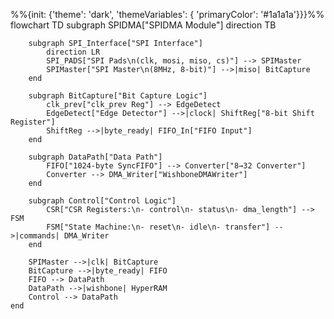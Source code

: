 %%{init: {'theme': 'dark', 'themeVariables': { 'primaryColor': '#1a1a1a'}}}%%
flowchart TD
    subgraph SPIDMA["SPIDMA Module"]
        direction TB
        
        subgraph SPI_Interface["SPI Interface"]
            direction LR
            SPI_PADS["SPI Pads\n(clk, mosi, miso, cs)"] --> SPIMaster
            SPIMaster["SPI Master\n(8MHz, 8-bit)"] -->|miso| BitCapture
        end
        
        subgraph BitCapture["Bit Capture Logic"]
            clk_prev["clk_prev Reg"] --> EdgeDetect
            EdgeDetect["Edge Detector"] -->|clock| ShiftReg["8-bit Shift Register"]
            ShiftReg -->|byte_ready| FIFO_In["FIFO Input"]
        end
        
        subgraph DataPath["Data Path"]
            FIFO["1024-byte SyncFIFO"] --> Converter["8→32 Converter"]
            Converter --> DMA_Writer["WishboneDMAWriter"]
        end
        
        subgraph Control["Control Logic"]
            CSR["CSR Registers:\n- control\n- status\n- dma_length"] --> FSM
            FSM["State Machine:\n- reset\n- idle\n- transfer"] -->|commands| DMA_Writer
        end
        
        SPIMaster -->|clk| BitCapture
        BitCapture -->|byte_ready| FIFO
        FIFO --> DataPath
        DataPath -->|wishbone| HyperRAM
        Control --> DataPath
    end